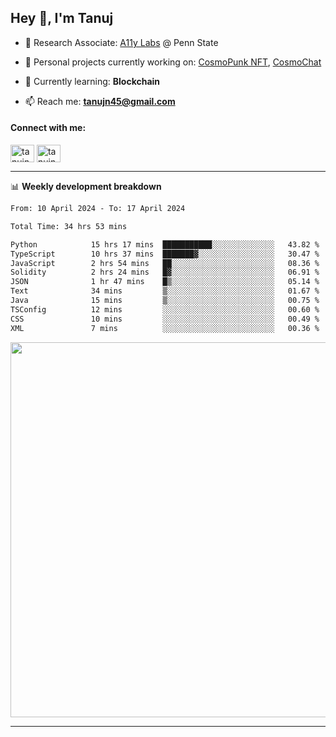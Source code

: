<h2>Hey 👋, I'm Tanuj</h2>

- 🔬 Research Associate: [A11y Labs](https://a11y.ist.psu.edu/) @ Penn State 

- 🔭 Personal projects currently working on: [CosmoPunk NFT](https://github.com/tanujn45/CosmoNFT), [CosmoChat](https://github.com/tanujn45/CosmoChat)

- 🌱 Currently learning: **Blockchain**

- 📫 Reach me: **tanujn45@gmail.com**

<h4 align="left">Connect with me:</h4>
<p align="left">
<a href="https://twitter.com/tanujn45" target="blank"><img align="center" src="https://raw.githubusercontent.com/rahuldkjain/github-profile-readme-generator/master/src/images/icons/Social/twitter.svg" alt="tanujn45" height="28" width="38" /></a>
<a href="https://linkedin.com/in/tanujn45" target="blank"><img align="center" src="https://raw.githubusercontent.com/rahuldkjain/github-profile-readme-generator/master/src/images/icons/Social/linked-in-alt.svg" alt="tanujn45" height="28" width="38" /></a>
</p>

-------

📊 **Weekly development breakdown**
<!--START_SECTION:waka-->

```txt
From: 10 April 2024 - To: 17 April 2024

Total Time: 34 hrs 53 mins

Python            15 hrs 17 mins  ███████████░░░░░░░░░░░░░░   43.82 %
TypeScript        10 hrs 37 mins  ███████▓░░░░░░░░░░░░░░░░░   30.47 %
JavaScript        2 hrs 54 mins   ██░░░░░░░░░░░░░░░░░░░░░░░   08.36 %
Solidity          2 hrs 24 mins   █▓░░░░░░░░░░░░░░░░░░░░░░░   06.91 %
JSON              1 hr 47 mins    █▒░░░░░░░░░░░░░░░░░░░░░░░   05.14 %
Text              34 mins         ▒░░░░░░░░░░░░░░░░░░░░░░░░   01.67 %
Java              15 mins         ▒░░░░░░░░░░░░░░░░░░░░░░░░   00.75 %
TSConfig          12 mins         ░░░░░░░░░░░░░░░░░░░░░░░░░   00.60 %
CSS               10 mins         ░░░░░░░░░░░░░░░░░░░░░░░░░   00.49 %
XML               7 mins          ░░░░░░░░░░░░░░░░░░░░░░░░░   00.36 %
```

<!--END_SECTION:waka-->

<img src="https://wakatime.com/share/@018e9abd-1aa4-4aa6-9db7-5ca3b999e810/4650b67a-98aa-46b4-b598-3d8a2451f0df.svg" width="600"/>

-------
